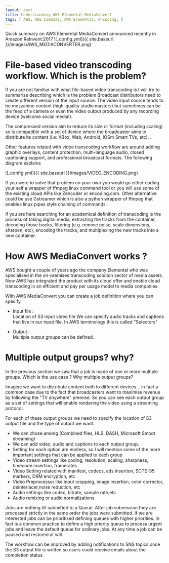 ```yaml
---
layout: post
title: Understanding AWS Elemental MediaConvert
tags: [ AWS, AWS Lambdas, AWS Elemental, encoding, ]
---
```


Quick summary on AWS Elemental MediaConvert announced recently in Amazon ReInvent:2017
![_config.yml]({{ site.baseurl }}/images/AWS_MEDIACONVERTER.png)

# File-based video transcoding workflow. Which is the problem?

If you are not familiar with what file-based video transcoding is I will try to summarise describing which is the problem
Broadcast distributors need to create different version of the input source. The video input source tends to be mezzanine content (high-quality studio masters)
but sometimes can be the feed of a camera or even the video output produced by any recording device (welcome social media!).

The compressed version aim to reduce its size or format (including scaling) so is compatible with a set of device where the broadcaster
aims to distribute its content (i.e: XBox, Web, Android, IOSm Smart TVs, etc). .  

Other features related with video transcoding workflow are around adding graphic overlays, content protection, multi-language audio, closed captioning support, and professional broadcast formats. The following diagram explains

 ![_config.yml]({{ site.baseurl }}/images/VIDEO_ENCODING.png)

If you were to solve that problem on your own you would go either coding your self a wrapper of ffmpeg linux command tool or you will use
some of the existing cloud APIs like Zencoder or encoding.com. Other alternative could be use Gstreamer which is also a python wrapper of ffmpeg that enables
linux pipes style chaining of commands.

If you are here searching for an academical definition of transcoding is the process of taking digital media, extracting the tracks from the container, decoding those tracks, filtering (e.g. remove noise, scale dimensions, sharpen, etc), encoding the tracks, and multiplexing the new tracks into a new container.  

# How AWS MediaConvert works ?

AWS bought a couple of years ago the company Elemental who was specialised in the on-premises transcoding solution sector of media assets.
Now AWS has integrated the product with its cloud offer and enable cloud transcoding in an efficient and pay per usage model to media companies.

With AWS MediaConvert you can create a job definition  where you can specify

 + Input file :  
      Location of S3 input video file
      We can specify audio tracks and captions that live in our input file. In AWS terminology this is called "Selectors"

 + Output :  
      Multiple output groups can be defined.

# Multiple output groups? why?

In the previous section we saw that a job is made of one or more multiple groups. Which is the use case ? Why multiple output groups?

Imagine we want to distribute content both to different devices... in fact a common case due to the fact that broadcasters
want to maximise revenue by following the "TV anywhere" premise. So you can see each output group as a set of settings that will enable rendering the video using a streaming protocol.

For each of these output groups we need to specify the location of S3 output file and the type of output we want.

+ We can chose among (Combined files, HLS, DASH, Microsoft Smoot streaming)
+ We can add video, audio and captions to each output group.
+ Setting for each option are endless, so I will mention some of the more important settings that can be applied to each group
+ Video stream settings like coding, resolution, scaling, sharpness, timecode insertion, framerates
+ Video Setting related with manifest, codecs, ads insertion, SCTE-35 markers, DRM encryption, etc
+ Video Preprocessor like input cropping, image insertion, color corrector, deinterlacer,noise reduction, etc
+ Audio settings like codec, bitrate, sample rate,etc  
+ Audio remixing or audio normalizations

Jobs are nothing till submitted to a Queue.
After job submission they are processed strictly in the same order the jobs were submitted.
If we are interested jobs can be prioritised defining queues with higher priorities.
In fact is a common practice to define a high priority queue to process urgent jobs and leave the default queue for ordinary jobs.
At any time a job can be paused and restored at will.

The workflow can be improved by adding notifications to SNS topics once the S3 output file is written so users could receive emails about the completion status.
